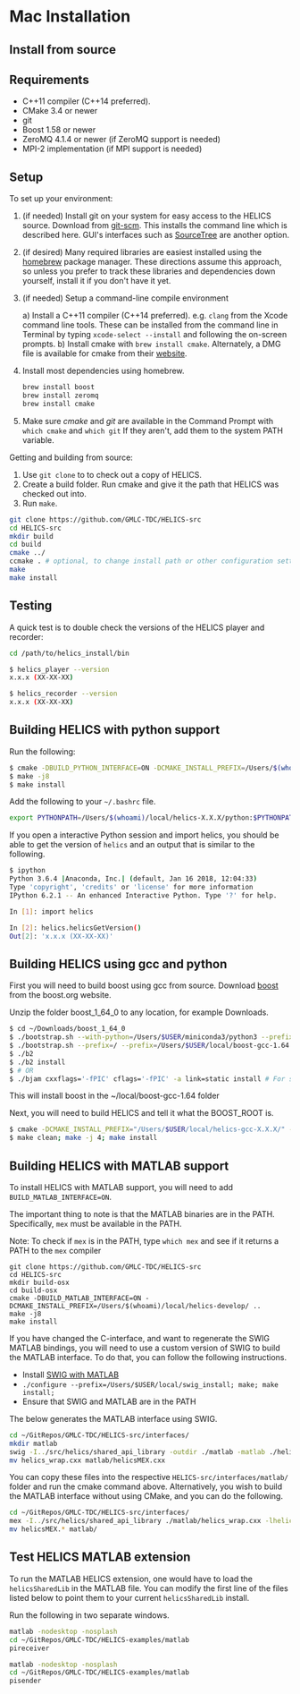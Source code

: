 Mac Installation
================

Install from source
-------------------

Requirements
------------

- C++11 compiler (C++14 preferred).
- CMake 3.4 or newer
- git
- Boost 1.58 or newer
- ZeroMQ 4.1.4 or newer (if ZeroMQ support is needed)
- MPI-2 implementation (if MPI support is
  needed)

Setup
-----

To set up your environment:

1. (if needed) Install git on your system for easy access to the
   HELICS source. Download from
   [git-scm](https://git-scm.com/downloads). This installs the
   command line which is described here. GUI's interfaces such as
   [SourceTree](https://www.sourcetreeapp.com/) are another option.
2. (if desired) Many required libraries are easiest installed using
   the [homebrew](https://brew.sh/) package manager. These directions
   assume this approach, so unless you prefer to track these
   libraries and dependencies down yourself, install it if you don't
   have it yet.
3. (if needed) Setup a command-line compile environment

   a) Install a C++11 compiler (C++14 preferred). e.g. `clang`
      from the Xcode command line tools. These can be installed
      from the command line in Terminal by typing
      `xcode-select --install` and following the on-screen
      prompts.
   b) Install cmake with `brew install cmake`. Alternately, a DMG
      file is available for cmake from their
      [website](https://cmake.org/download/).

4. Install most dependencies using homebrew.

    ```bash
    brew install boost
    brew install zeromq
    brew install cmake
    ```

5. Make sure *cmake* and *git* are available in the Command Prompt
   with `which cmake` and `which git` If they aren't, add them to the
   system PATH variable.

Getting and building from source:

1. Use `git clone` to to check out a copy of HELICS.
2. Create a build folder. Run cmake and give it the path that HELICS
   was checked out into.
3. Run `make`.

```bash
git clone https://github.com/GMLC-TDC/HELICS-src
cd HELICS-src
mkdir build
cd build
cmake ../
ccmake . # optional, to change install path or other configuration settings
make
make install
```

Testing
-------

A quick test is to double check the versions of the HELICS player and
recorder:

```bash
cd /path/to/helics_install/bin

$ helics_player --version
x.x.x (XX-XX-XX)

$ helics_recorder --version
x.x.x (XX-XX-XX)
```

Building HELICS with python support
-----------------------------------


Run the following:

```bash
$ cmake -DBUILD_PYTHON_INTERFACE=ON -DCMAKE_INSTALL_PREFIX=/Users/$(whoami)/local/helics-2.0.0/ ..
$ make -j8
$ make install
```

Add the following to your `~/.bashrc` file.

```bash
export PYTHONPATH=/Users/$(whoami)/local/helics-X.X.X/python:$PYTHONPATH
```

If you open a interactive Python session and import helics, you should be able to get the version of `helics` and an output that is similar to the following.

```bash
$ ipython
Python 3.6.4 |Anaconda, Inc.| (default, Jan 16 2018, 12:04:33)
Type 'copyright', 'credits' or 'license' for more information
IPython 6.2.1 -- An enhanced Interactive Python. Type '?' for help.

In [1]: import helics

In [2]: helics.helicsGetVersion()
Out[2]: 'x.x.x (XX-XX-XX)'

```

Building HELICS using gcc and python
------------------------------------

First you will need to build boost using gcc from source. Download
[boost](http://www.boost.org/users/history/version_1_64_0.html) from the
boost.org website.

Unzip the folder boost\_1\_64\_0 to any location, for example Downloads.

```bash
$ cd ~/Downloads/boost_1_64_0
$ ./bootstrap.sh --with-python=/Users/$USER/miniconda3/python3 --prefix=/usr/local/Cellar/gcc/7.2.0_1/bin/gcc-7
$ ./bootstrap.sh --prefix=/ --prefix=/Users/$USER/local/boost-gcc-1.64
$ ./b2
$ ./b2 install
$ # OR
$ ./bjam cxxflags='-fPIC' cflags='-fPIC' -a link=static install # For static linking
```

This will install boost in the \~/local/boost-gcc-1.64 folder

Next, you will need to build HELICS and tell it what the BOOST\_ROOT is.

```bash
$ cmake -DCMAKE_INSTALL_PREFIX="/Users/$USER/local/helics-gcc-X.X.X/" -DBOOST_ROOT="/Users/$USER/local/boost-gcc-1.64" -DBUILD_PYTHON_INTERFACE=ON -DCMAKE_C_COMPILER=/usr/local/Cellar/gcc/7.2.0_1/bin/gcc-7 -DCMAKE_CXX_COMPILER=/usr/local/Cellar/gcc/7.2.0_1/bin/g++-7 ../
$ make clean; make -j 4; make install
```


Building HELICS with MATLAB support
-----------------------------------

To install HELICS with MATLAB support, you will need to add `BUILD_MATLAB_INTERFACE=ON`.

The important thing to note is that the MATLAB binaries are in the PATH.
Specifically, `mex` must be available in the PATH.

<div class="admonition note">

Note: To check if `mex` is in the PATH, type `which mex` and see if it returns a PATH to the `mex` compiler

</div>

```
git clone https://github.com/GMLC-TDC/HELICS-src
cd HELICS-src
mkdir build-osx
cd build-osx
cmake -DBUILD_MATLAB_INTERFACE=ON -DCMAKE_INSTALL_PREFIX=/Users/$(whoami)/local/helics-develop/ ..
make -j8
make install
```

If you have changed the C-interface, and want to regenerate the SWIG MATLAB bindings, you will need to use a custom version of SWIG to build the MATLAB interface.
To do that, you can follow the following instructions.

- Install [SWIG with MATLAB](https://github.com/jaeandersson/swig/)
- `./configure --prefix=/Users/$USER/local/swig_install; make; make install;`
- Ensure that SWIG and MATLAB are in the PATH

The below generates the MATLAB interface using SWIG.

```bash
cd ~/GitRepos/GMLC-TDC/HELICS-src/interfaces/
mkdir matlab
swig -I../src/helics/shared_api_library -outdir ./matlab -matlab ./helics.i
mv helics_wrap.cxx matlab/helicsMEX.cxx
```

You can copy these files into the respective `HELICS-src/interfaces/matlab/` folder and run the cmake command above.
Alternatively, you wish to build the MATLAB interface without using CMake, and you can do the following.

```bash
cd ~/GitRepos/GMLC-TDC/HELICS-src/interfaces/
mex -I../src/helics/shared_api_library ./matlab/helics_wrap.cxx -lhelicsSharedLib -L/path/to/helics_install/lib/helics/
mv helicsMEX.* matlab/
```

## Test HELICS MATLAB extension

To run the MATLAB HELICS extension, one would have to load the `helicsSharedLib` in the MATLAB file.
You can modify the first line of the files listed below to point them to your current `helicsSharedLib` install.

Run the following in two separate windows.

```bash
matlab -nodesktop -nosplash
cd ~/GitRepos/GMLC-TDC/HELICS-examples/matlab
pireceiver
```

```bash
matlab -nodesktop -nosplash
cd ~/GitRepos/GMLC-TDC/HELICS-examples/matlab
pisender
```
